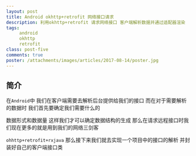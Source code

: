 ```yaml
---
layout: post
title: Android okhttp+retrofit 网络接口请求
description: 利用okhttp+retrofit 请求网络接口 客户端解析数据并通过适配器渲染 
tags:
     android
     okhttp
     retrofit
class: post-five
comments: true
poster: /attachments/images/articles/2017-08-14/poster.jpg
---
```


## 简介
在`Android`中 我们在客户端需要去解析后台提供给我们的接口 而在对于需要解析的数据时  我们首先要确定我们需要什么的

数据形式和数据量 这样我们才可以确定数据结构的生成 那么在请求远程接口时我们现在更多的就是用到我们的网络三剑客

`ohhttp+retrofit+rxjava` 那么接下来我们就去实现一个项目中的接口的解析 并封装好自己的客户端接口类